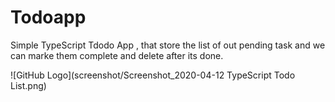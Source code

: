 # Todoapp
Simple TypeScript Tdodo App , that store the list of out pending task and we can marke them complete and delete after its done.


![GitHub Logo](screenshot/Screenshot_2020-04-12 TypeScript Todo List.png)
